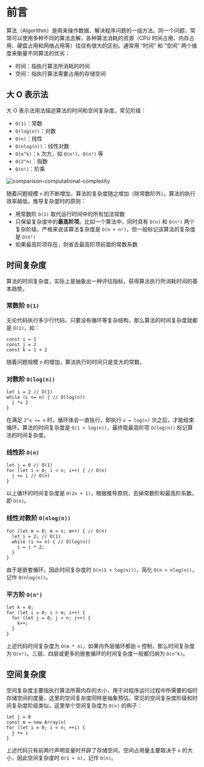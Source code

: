 # 前言

算法（Algorithm）是用来操作数据、解决程序问题的一组方法。同一个问题，常常可以使用多种不同的算法去解，各种算法消耗的资源（CPU 时间占用、内存占用、硬盘占用和网络占用等）往往有很大的区别。通常用 “时间” 和 “空间” 两个维度来衡量不同算法的优劣：
- 时间：指执行算法所消耗的时间
- 空间：指执行算法需要占用的存储空间

## 大 O 表示法

大 O 表示法用法描述算法的时间和空间复杂度，常见阶级：
- `O(1)`：常数
- `O(log(n))`：对数
- `O(n)`：线性
- `O(nlog(n))`：线性对数
- `O(n^k)`：`k` 次方，如 `O(n²)`、`O(n³)` 等
- `O(2^n)`：指数
- `O(n!)`：阶乘

![comparison-computational-complexity](/算法/comparison-computational-complexity.png)

随着问题规模 `n` 的不断增加，算法的复杂度随之增加（除常数阶外），算法的执行效率越低。推导复杂度时的原则：
- 用常数阶 `O(1)` 取代运行时间中的所有加法常数
- 只保留复杂度中的**最高阶项**。比如一个算法中，同时具有 `O(n)` 和 `O(n²)` 两个复杂阶级，严格来说该算法复杂度是 `O(n + n²)`，但一般标记该算法的复杂度是 `O(n²)`
- 如果最高阶项存在，则省去最高阶项前面的常数系数

## 时间复杂度

算法的时间复杂度，实际上是抽象出一种评估指标，获得算法执行所消耗时间的基本趋势。

### 常数阶 `O(1)`

无论代码执行多少行代码，只要没有循环等复杂结构，那么算法的时间复杂度就都是 `O(1)`，如：

```JS
const i = 1
const j = 2
const k = 1 + 2
```

随着问题规模 `n` 的增加，算法执行的时间只是变大的常数。

### 对数阶 `O(log(n))`

```JS
let i = 2 // O(1)
while (i <= n) { // O(log(n))
  i *= 2
}
```

在满足 `2^x <= n` 时，循环体会一直执行，即执行 `x = log(n)` 次之后，才能结束循环。算法的时间复杂度是 `O(1 + log(n))`，最终取最高阶项 `O(log(n))` 标记算法的时间复杂度。

### 线性阶 `O(n)`

```JS
let j = 0 // O(1)
for (let i = 0; i < n; i++) { // O(n)
  j += i // O(n)
}
```

以上循环的时间复杂度是 `O(2n + 1)`，根据推导原则，去掉常数阶和最高阶系数，即 `O(n)`。

### 线性对数阶 `O(nlog(n))`
```JS
for (let m = 0; m < n; m++) { // O(n)
  let i = 2; // O(1)
  while (i <= n) { // O(log(n))
    i = i * 2;
  }
}
```

由于是嵌套循环，因此时间复杂度时 `O(n(1 + log(n)))`，简化 `O(n + nlog(n))`，记作 `O(nlog(n))`。

### 平方阶 `O(n²)`

```JS
let k = 0;
for (let i = 0; i < m; i++) {
  for (let j = 0; j < n; j++) {
    k++;
  }
}
```

上述代码时间复杂度为 `O(m * n)`，如果内外层循环都由 `n` 控制，那么时间复杂度为 `O(n²)`。三层、四层或更多的嵌套循环的时间复杂度一般都归纳为 `O(n^k)`。

## 空间复杂度

空间复杂度主要指执行算法所需内存的大小，用于对程序运行过程中所需要的临时存储空间的度量，这里的空间复杂度同样是抽象预估。常见的空间复杂度阶级和时间复杂度阶级类似，这里举个空间复杂度为 `O(n)` 的例子：


```JS
let j = 0
const m = new Array(n)
for (let i = 0; i < n; ++i) {
  j += i
}
```

上述代码只有前两行声明变量时开辟了存储空间，空间占用量主要取决于 `n` 的大小，因此空间复杂度时 `O(1 + n)`，记作 `O(n)`。

